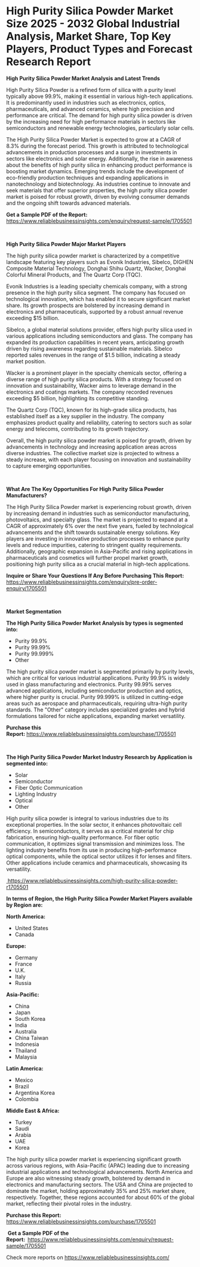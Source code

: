 <p><h1>High Purity Silica Powder Market Size 2025 - 2032 Global Industrial Analysis, Market Share, Top Key Players, Product Types and Forecast Research Report</h1></p><p><strong>High Purity Silica Powder Market Analysis and Latest Trends</strong></p>
<p><p>High Purity Silica Powder is a refined form of silica with a purity level typically above 99.9%, making it essential in various high-tech applications. It is predominantly used in industries such as electronics, optics, pharmaceuticals, and advanced ceramics, where high precision and performance are critical. The demand for high purity silica powder is driven by the increasing need for high performance materials in sectors like semiconductors and renewable energy technologies, particularly solar cells.</p><p>The High Purity Silica Powder Market is expected to grow at a CAGR of 8.3% during the forecast period. This growth is attributed to technological advancements in production processes and a surge in investments in sectors like electronics and solar energy. Additionally, the rise in awareness about the benefits of high purity silica in enhancing product performance is boosting market dynamics. Emerging trends include the development of eco-friendly production techniques and expanding applications in nanotechnology and biotechnology. As industries continue to innovate and seek materials that offer superior properties, the high purity silica powder market is poised for robust growth, driven by evolving consumer demands and the ongoing shift towards advanced materials.</p></p>
<p><strong>Get a Sample PDF of the Report:&nbsp;</strong> <a href="https://www.reliablebusinessinsights.com/enquiry/request-sample/1705501?utm_campaign=96&utm_medium=2&utm_source=Github&utm_content=ia&utm_term=09012025&utm_id=high-purity-silica-powder">https://www.reliablebusinessinsights.com/enquiry/request-sample/1705501</a></p>
<p>&nbsp;</p>
<p><strong>High Purity Silica Powder Major Market Players</strong></p>
<p><p>The high purity silica powder market is characterized by a competitive landscape featuring key players such as Evonik Industries, Sibelco, DIGHEN Composite Material Technology, Donghai Shihu Quartz, Wacker, Donghai Colorful Mineral Products, and The Quartz Corp (TQC). </p><p>Evonik Industries is a leading specialty chemicals company, with a strong presence in the high purity silica segment. The company has focused on technological innovation, which has enabled it to secure significant market share. Its growth prospects are bolstered by increasing demand in electronics and pharmaceuticals, supported by a robust annual revenue exceeding $15 billion.</p><p>Sibelco, a global material solutions provider, offers high purity silica used in various applications including semiconductors and glass. The company has expanded its production capabilities in recent years, anticipating growth driven by rising awareness regarding sustainable materials. Sibelco reported sales revenues in the range of $1.5 billion, indicating a steady market position.</p><p>Wacker is a prominent player in the specialty chemicals sector, offering a diverse range of high purity silica products. With a strategy focused on innovation and sustainability, Wacker aims to leverage demand in the electronics and coatings markets. The company recorded revenues exceeding $5 billion, highlighting its competitive standing.</p><p>The Quartz Corp (TQC), known for its high-grade silica products, has established itself as a key supplier in the industry. The company emphasizes product quality and reliability, catering to sectors such as solar energy and telecoms, contributing to its growth trajectory.</p><p>Overall, the high purity silica powder market is poised for growth, driven by advancements in technology and increasing application areas across diverse industries. The collective market size is projected to witness a steady increase, with each player focusing on innovation and sustainability to capture emerging opportunities.</p></p>
<p>&nbsp;</p>
<p><strong>What Are The Key Opportunities For High Purity Silica Powder Manufacturers?</strong></p>
<p><p>The High Purity Silica Powder market is experiencing robust growth, driven by increasing demand in industries such as semiconductor manufacturing, photovoltaics, and specialty glass. The market is projected to expand at a CAGR of approximately 6% over the next five years, fueled by technological advancements and the shift towards sustainable energy solutions. Key players are investing in innovative production processes to enhance purity levels and reduce impurities, catering to stringent quality requirements. Additionally, geographic expansion in Asia-Pacific and rising applications in pharmaceuticals and cosmetics will further propel market growth, positioning high purity silica as a crucial material in high-tech applications.</p></p>
<p><strong>Inquire or Share Your Questions If Any Before Purchasing This Report:</strong> <a href="https://www.reliablebusinessinsights.com/enquiry/pre-order-enquiry/1705501?utm_campaign=96&utm_medium=2&utm_source=Github&utm_content=ia&utm_term=09012025&utm_id=high-purity-silica-powder">https://www.reliablebusinessinsights.com/enquiry/pre-order-enquiry/1705501</a></p>
<p>&nbsp;</p>
<p><strong>Market Segmentation</strong></p>
<p><strong>The High Purity Silica Powder Market Analysis by types is segmented into:</strong></p>
<p><ul><li>Purity 99.9%</li><li>Purity 99.99%</li><li>Purity 99.999%</li><li>Other</li></ul></p>
<p><p>The high purity silica powder market is segmented primarily by purity levels, which are critical for various industrial applications. Purity 99.9% is widely used in glass manufacturing and electronics. Purity 99.99% serves advanced applications, including semiconductor production and optics, where higher purity is crucial. Purity 99.999% is utilized in cutting-edge areas such as aerospace and pharmaceuticals, requiring ultra-high purity standards. The "Other" category includes specialized grades and hybrid formulations tailored for niche applications, expanding market versatility.</p></p>
<p><strong>Purchase this Report:&nbsp;</strong><a href="https://www.reliablebusinessinsights.com/purchase/1705501?utm_campaign=96&utm_medium=2&utm_source=Github&utm_content=ia&utm_term=09012025&utm_id=high-purity-silica-powder">https://www.reliablebusinessinsights.com/purchase/1705501</a></p>
<p>&nbsp;</p>
<p><strong>The High Purity Silica Powder Market Industry Research by Application is segmented into:</strong></p>
<p><ul><li>Solar</li><li>Semiconductor</li><li>Fiber Optic Communication</li><li>Lighting Industry</li><li>Optical</li><li>Other</li></ul></p>
<p><p>High purity silica powder is integral to various industries due to its exceptional properties. In the solar sector, it enhances photovoltaic cell efficiency. In semiconductors, it serves as a critical material for chip fabrication, ensuring high-quality performance. For fiber optic communication, it optimizes signal transmission and minimizes loss. The lighting industry benefits from its use in producing high-performance optical components, while the optical sector utilizes it for lenses and filters. Other applications include ceramics and pharmaceuticals, showcasing its versatility.</p></p>
<p><a href="https://www.reliablebusinessinsights.com/high-purity-silica-powder-r1705501?utm_campaign=96&utm_medium=2&utm_source=Github&utm_content=ia&utm_term=09012025&utm_id=high-purity-silica-powder">&nbsp;https://www.reliablebusinessinsights.com/high-purity-silica-powder-r1705501</a></p>
<p><strong>In terms of Region, the High Purity Silica Powder Market Players available by Region are:</strong></p>
<p>
    <p> <strong> North America: </strong>
        <ul>
            <li>United States</li>
            <li>Canada</li>
        </ul>
        </p> 
    <p> <strong> Europe: </strong>
        <ul>
            <li>Germany</li>
            <li>France</li>
            <li>U.K.</li>
            <li>Italy</li>
            <li>Russia</li>
        </ul>
        </p> 
    <p> <strong> Asia-Pacific: </strong>
        <ul>
            <li>China</li>
            <li>Japan</li>
            <li>South Korea</li>
            <li>India</li>
            <li>Australia</li>
            <li>China Taiwan</li>
            <li>Indonesia</li>
            <li>Thailand</li>
            <li>Malaysia</li>
        </ul>
        </p> 
    <p> <strong> Latin America: </strong>
        <ul>
            <li>Mexico</li>
            <li>Brazil</li>
            <li>Argentina Korea</li>
            <li>Colombia</li>
        </ul>
        </p> 
    <p> <strong> Middle East & Africa: </strong>
        <ul>
            <li>Turkey</li>
            <li>Saudi</li>
            <li>Arabia</li>
            <li>UAE</li>
            <li>Korea</li>
        </ul>
    </p>
    </p>
<p><p>The high purity silica powder market is experiencing significant growth across various regions, with Asia-Pacific (APAC) leading due to increasing industrial applications and technological advancements. North America and Europe are also witnessing steady growth, bolstered by demand in electronics and manufacturing sectors. The USA and China are projected to dominate the market, holding approximately 35% and 25% market share, respectively. Together, these regions accounted for about 60% of the global market, reflecting their pivotal roles in the industry.</p></p>
<p><strong>Purchase this Report: </strong><a href="https://www.reliablebusinessinsights.com/purchase/1705501?utm_campaign=96&utm_medium=2&utm_source=Github&utm_content=ia&utm_term=09012025&utm_id=high-purity-silica-powder">https://www.reliablebusinessinsights.com/purchase/1705501</a></p>
<p>&nbsp;<strong>Get a Sample PDF of the Report:&nbsp;&nbsp;</strong><a href="https://www.reliablebusinessinsights.com/enquiry/request-sample/1705501?utm_campaign=96&utm_medium=2&utm_source=Github&utm_content=ia&utm_term=09012025&utm_id=high-purity-silica-powder">https://www.reliablebusinessinsights.com/enquiry/request-sample/1705501</a></p>
<p><strong></strong></p>
<p>Check more reports on <a href="https://www.reliablebusinessinsights.com/?utm_campaign=96&utm_medium=2&utm_source=Github&utm_content=ia&utm_term=09012025&utm_id=high-purity-silica-powder">https://www.reliablebusinessinsights.com/</a></p>